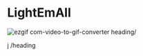 # LightEmAll
![ezgif com-video-to-gif-converter](https://github.com/user-attachments/assets/28b8262f-9dcf-4991-a26a-4003a67f37e9)
heading/

j 
/heading
